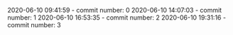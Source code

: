 2020-06-10 09:41:59 - commit number: 0
2020-06-10 14:07:03 - commit number: 1
2020-06-10 16:53:35 - commit number: 2
2020-06-10 19:31:16 - commit number: 3
